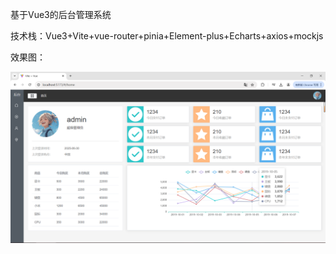 基于Vue3的后台管理系统

技术栈：Vue3+Vite+vue-router+pinia+Element-plus+Echarts+axios+mockjs

效果图：

![效果图](https://github.com/liumengyu12321/Vue3-Project/blob/master/src/assets/images/view.png)

